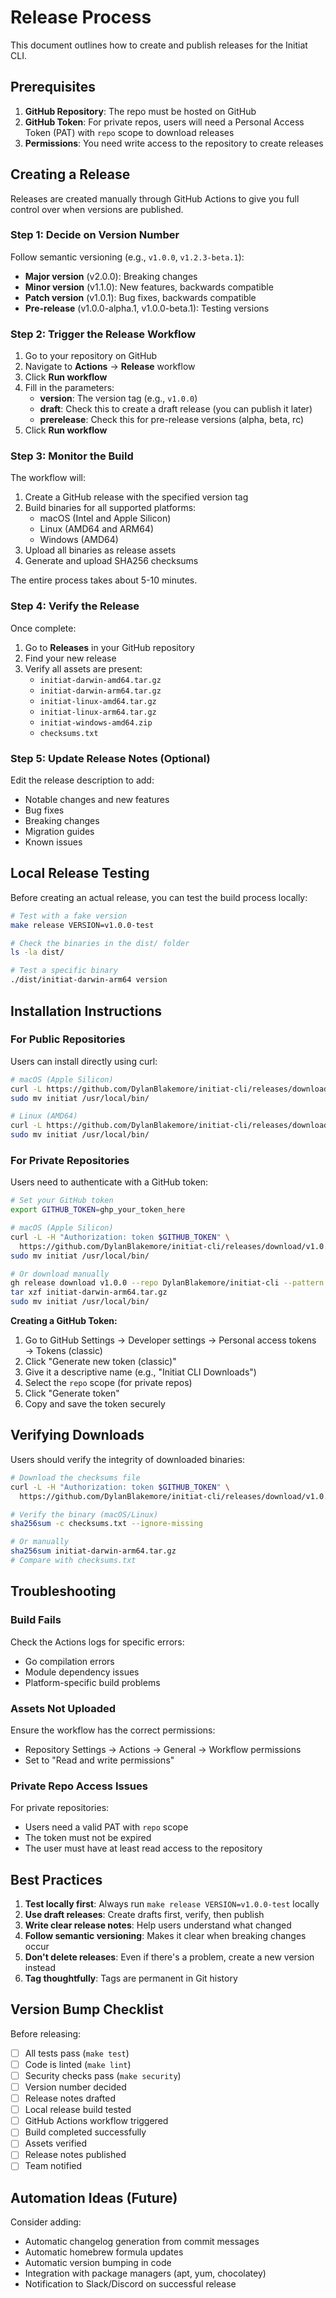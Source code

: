 # Release Process

This document outlines how to create and publish releases for the Initiat CLI.

## Prerequisites

1. **GitHub Repository**: The repo must be hosted on GitHub
2. **GitHub Token**: For private repos, users will need a Personal Access Token (PAT) with `repo` scope to download releases
3. **Permissions**: You need write access to the repository to create releases

## Creating a Release

Releases are created manually through GitHub Actions to give you full control over when versions are published.

### Step 1: Decide on Version Number

Follow semantic versioning (e.g., `v1.0.0`, `v1.2.3-beta.1`):
- **Major version** (v2.0.0): Breaking changes
- **Minor version** (v1.1.0): New features, backwards compatible
- **Patch version** (v1.0.1): Bug fixes, backwards compatible
- **Pre-release** (v1.0.0-alpha.1, v1.0.0-beta.1): Testing versions

### Step 2: Trigger the Release Workflow

1. Go to your repository on GitHub
2. Navigate to **Actions** → **Release** workflow
3. Click **Run workflow**
4. Fill in the parameters:
   - **version**: The version tag (e.g., `v1.0.0`)
   - **draft**: Check this to create a draft release (you can publish it later)
   - **prerelease**: Check this for pre-release versions (alpha, beta, rc)
5. Click **Run workflow**

### Step 3: Monitor the Build

The workflow will:
1. Create a GitHub release with the specified version tag
2. Build binaries for all supported platforms:
   - macOS (Intel and Apple Silicon)
   - Linux (AMD64 and ARM64)
   - Windows (AMD64)
3. Upload all binaries as release assets
4. Generate and upload SHA256 checksums

The entire process takes about 5-10 minutes.

### Step 4: Verify the Release

Once complete:
1. Go to **Releases** in your GitHub repository
2. Find your new release
3. Verify all assets are present:
   - `initiat-darwin-amd64.tar.gz`
   - `initiat-darwin-arm64.tar.gz`
   - `initiat-linux-amd64.tar.gz`
   - `initiat-linux-arm64.tar.gz`
   - `initiat-windows-amd64.zip`
   - `checksums.txt`

### Step 5: Update Release Notes (Optional)

Edit the release description to add:
- Notable changes and new features
- Bug fixes
- Breaking changes
- Migration guides
- Known issues

## Local Release Testing

Before creating an actual release, you can test the build process locally:

```bash
# Test with a fake version
make release VERSION=v1.0.0-test

# Check the binaries in the dist/ folder
ls -la dist/

# Test a specific binary
./dist/initiat-darwin-arm64 version
```

## Installation Instructions

### For Public Repositories

Users can install directly using curl:

```bash
# macOS (Apple Silicon)
curl -L https://github.com/DylanBlakemore/initiat-cli/releases/download/v1.0.0/initiat-darwin-arm64.tar.gz | tar xz
sudo mv initiat /usr/local/bin/

# Linux (AMD64)
curl -L https://github.com/DylanBlakemore/initiat-cli/releases/download/v1.0.0/initiat-linux-amd64.tar.gz | tar xz
sudo mv initiat /usr/local/bin/
```

### For Private Repositories

Users need to authenticate with a GitHub token:

```bash
# Set your GitHub token
export GITHUB_TOKEN=ghp_your_token_here

# macOS (Apple Silicon)
curl -L -H "Authorization: token $GITHUB_TOKEN" \
  https://github.com/DylanBlakemore/initiat-cli/releases/download/v1.0.0/initiat-darwin-arm64.tar.gz | tar xz
sudo mv initiat /usr/local/bin/

# Or download manually
gh release download v1.0.0 --repo DylanBlakemore/initiat-cli --pattern "initiat-darwin-arm64.tar.gz"
tar xzf initiat-darwin-arm64.tar.gz
sudo mv initiat /usr/local/bin/
```

**Creating a GitHub Token:**
1. Go to GitHub Settings → Developer settings → Personal access tokens → Tokens (classic)
2. Click "Generate new token (classic)"
3. Give it a descriptive name (e.g., "Initiat CLI Downloads")
4. Select the `repo` scope (for private repos)
5. Click "Generate token"
6. Copy and save the token securely

## Verifying Downloads

Users should verify the integrity of downloaded binaries:

```bash
# Download the checksums file
curl -L -H "Authorization: token $GITHUB_TOKEN" \
  https://github.com/DylanBlakemore/initiat-cli/releases/download/v1.0.0/checksums.txt > checksums.txt

# Verify the binary (macOS/Linux)
sha256sum -c checksums.txt --ignore-missing

# Or manually
sha256sum initiat-darwin-arm64.tar.gz
# Compare with checksums.txt
```

## Troubleshooting

### Build Fails

Check the Actions logs for specific errors:
- Go compilation errors
- Module dependency issues
- Platform-specific build problems

### Assets Not Uploaded

Ensure the workflow has the correct permissions:
- Repository Settings → Actions → General → Workflow permissions
- Set to "Read and write permissions"

### Private Repo Access Issues

For private repositories:
- Users need a valid PAT with `repo` scope
- The token must not be expired
- The user must have at least read access to the repository

## Best Practices

1. **Test locally first**: Always run `make release VERSION=v1.0.0-test` locally
2. **Use draft releases**: Create drafts first, verify, then publish
3. **Write clear release notes**: Help users understand what changed
4. **Follow semantic versioning**: Makes it clear when breaking changes occur
5. **Don't delete releases**: Even if there's a problem, create a new version instead
6. **Tag thoughtfully**: Tags are permanent in Git history

## Version Bump Checklist

Before releasing:

- [ ] All tests pass (`make test`)
- [ ] Code is linted (`make lint`)
- [ ] Security checks pass (`make security`)
- [ ] Version number decided
- [ ] Release notes drafted
- [ ] Local release build tested
- [ ] GitHub Actions workflow triggered
- [ ] Build completed successfully
- [ ] Assets verified
- [ ] Release notes published
- [ ] Team notified

## Automation Ideas (Future)

Consider adding:
- Automatic changelog generation from commit messages
- Automatic homebrew formula updates
- Automatic version bumping in code
- Integration with package managers (apt, yum, chocolatey)
- Notification to Slack/Discord on successful release


